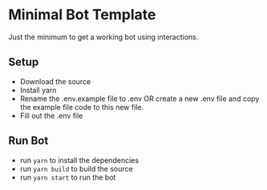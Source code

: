 # Minimal Bot Template

Just the minimum to get a working bot using interactions.

## Setup

- Download the source
- Install yarn
- Rename the .env.example file to .env OR create a new .env file and copy the example file code to this new file.
- Fill out the .env file

## Run Bot

- run `yarn` to install the dependencies
- run `yarn build` to build the source
- run `yarn start` to run the bot
